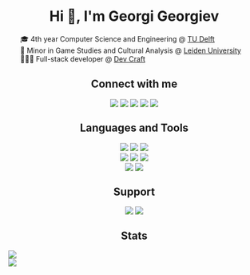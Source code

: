 <h1 align="center">Hi 👋, I'm Georgi Georgiev</h1>

<ul style="list-style-type: none">
<li>🎓 4th year Computer Science and Engineering @ <a href="https://www.tudelft.nl/">TU Delft</a></li>
<li>👾 Minor in Game Studies and Cultural Analysis @ <a href="https://www.universiteitleiden.nl/">Leiden University</a></li>
<li>👨🏻‍💻 Full-stack developer @ <a href="https://www.dev-craft.com/">Dev Craft</a></li>
</ul>

<h2 align="center">Connect with me</h2>
<div style="display: flex; flex-direction: row; flex-wrap: wrap; gap: 4px; justify-content: center">
  <a href="https://thxgg.dev/"><img src="https://img.shields.io/badge/Website-100000?style=for-the-badge&logo=google-chrome&logoColor=white" /></a>
  <a href="https://github.com/thxgg"><img src="https://img.shields.io/badge/GitHub-100000?style=for-the-badge&logo=github&logoColor=white" /></a>
  <a href="https://www.linkedin.com/in/thxgg/"><img src="https://img.shields.io/badge/LinkedIn-0077B5?style=for-the-badge&logo=linkedin&logoColor=white" /></a>
  <a href="https://discord.com/users/thxgg"><img src="https://img.shields.io/badge/Discord-7289DA?style=for-the-badge&logo=discord&logoColor=white" /></a>
  <a href="mailto:gatanasovgeorgiev@gmail.com"><img src="https://img.shields.io/badge/Gmail-D14836?style=for-the-badge&logo=gmail&logoColor=white" /></a>
</div>

<h2 align="center">Languages and Tools</h2>
<div style="display: flex; flex-direction: column; gap: 4px; justify-content: center">
  <div style="display: flex; flex-direction: row; flex-wrap: wrap; gap: 4px; justify-content: center; height: min-content;">
    <img src="https://img.shields.io/badge/Vue.js-35495E?style=for-the-badge&logo=vue.js&logoColor=4FC08D"/>
    <img src="https://img.shields.io/badge/TypeScript-007ACC?style=for-the-badge&logo=typescript&logoColor=white"/>
    <img src="https://img.shields.io/badge/Tailwind_CSS-38B2AC?style=for-the-badge&logo=tailwind-css&logoColor=white"/>
  </div>
  <div style="display: flex; flex-direction: row; flex-wrap: wrap; gap: 4px; justify-content: center; height: min-content;">
    <img src="https://img.shields.io/badge/Spring-6DB33F?style=for-the-badge&logo=spring&logoColor=white"/>
    <img src="https://img.shields.io/badge/Go-00ADD8?style=for-the-badge&logo=go&logoColor=white"/>
    <img src="https://img.shields.io/badge/PostgreSQL-316192?style=for-the-badge&logo=postgresql&logoColor=white"/>
  </div>
  <div style="display: flex; flex-direction: row; flex-wrap: wrap; gap: 4px; justify-content: center; height: min-content;">
    <img src="https://img.shields.io/badge/docker-%230db7ed.svg?style=for-the-badge&logo=docker&logoColor=white"/>
    <img src="https://img.shields.io/badge/Unity-100000?style=for-the-badge&logo=unity&logoColor=white"/>
  </div>
</div>

<h2 align="center">Support</h2>
<div style="display: flex; flex-direction: row; flex-wrap: wrap; gap: 4px; justify-content: center; height: min-content;">
  <a href="https://ko-fi.com/thxgg"><img src="https://img.shields.io/badge/Ko--fi-F16061?style=for-the-badge&logo=ko-fi&logoColor=white" /></a>
  <a href="https://paypal.me/thxggdev"><img src="https://img.shields.io/badge/PayPal-00457C?style=for-the-badge&logo=paypal&logoColor=white" /></a>
</div>

<h2 align="center">Stats</h2>
<div style="display: flex; flex-direction: column; height: 200px">
  <img src="https://github-readme-stats.vercel.app/api/top-langs?username=thxgg&locale=en&layout=compact&theme=vue" />
  <img src="https://github-readme-stats.vercel.app/api?username=thxgg&show_icons=true&locale=en&rank_icon=github&theme=vue&custom_title=Georgi%20Georgiev's%20Stats" />
</div>
